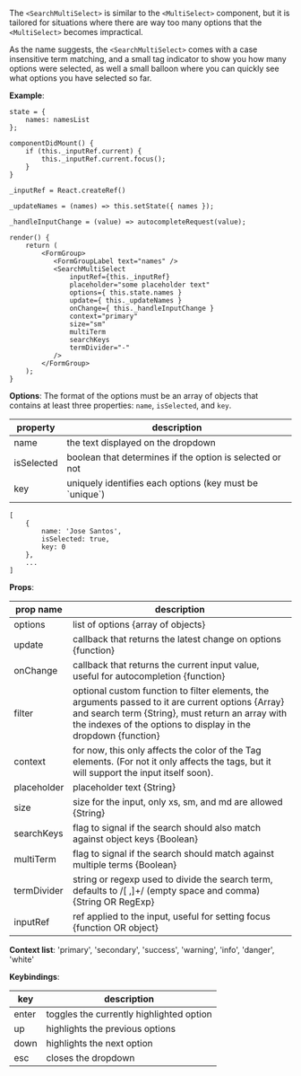 The `<SearchMultiSelect>` is similar to the `<MultiSelect>` component, but it is tailored for situations where there are way too many options that the `<MultiSelect>` becomes impractical.

As the name suggests, the `<SearchMultiSelect>` comes with a case insensitive term matching, and a small tag indicator to show you how many options were selected, as well a small balloon where you can quickly see what options you have selected so far.

**Example**:

```
state = {
    names: namesList
};

componentDidMount() {
    if (this._inputRef.current) {
        this._inputRef.current.focus();
    }
}

_inputRef = React.createRef()

_updateNames = (names) => this.setState({ names });

_handleInputChange = (value) => autocompleteRequest(value);

render() {
    return (
        <FormGroup>
           <FormGroupLabel text="names" />
           <SearchMultiSelect
               inputRef={this._inputRef}
               placeholder="some placeholder text"
               options={ this.state.names }
               update={ this._updateNames }
               onChange={ this._handleInputChange }
               context="primary"
               size="sm"
               multiTerm
               searchKeys
               termDivider="-"
           />
        </FormGroup>
    );
}
```

**Options**:
The format of the options must be an array of objects that contains at least three properties: `name`, `isSelected`, and `key`.

| property   | description                                               |
| ---------- | --------------------------------------------------------- |
| name       | the text displayed on the dropdown                        |
| isSelected | boolean that determines if the option is selected or not  |
| key        | uniquely identifies each options (key must be \`unique\`) |

```
[
    {
        name: 'Jose Santos',
        isSelected: true,
        key: 0
    },
    ...
]
```

**Props**:

| prop name   | description                                                                                                                                                                                                              |
| ----------- | ------------------------------------------------------------------------------------------------------------------------------------------------------------------------------------------------------------------------ |
| options     | list of options {array of objects}                                                                                                                                                                                       |
| update      | callback that returns the latest change on options {function}                                                                                                                                                            |
| onChange    | callback that returns the current input value, useful for autocompletion {function}                                                                                                                                      |
| filter      | optional custom function to filter elements, the arguments passed to it are current options {Array} and search term {String}, must return an array with the indexes of the options to display in the dropdown {function} |
| context     | for now, this only affects the color of the Tag elements. (For not it only affects the tags, but it will support the input itself soon).                                                                                 |
| placeholder | placeholder text {String}                                                                                                                                                                                                |
| size        | size for the input, only xs, sm, and md are allowed {String}                                                                                                                                                             |
| searchKeys  | flag to signal if the search should also match against object keys {Boolean}                                                                                                                                             |
| multiTerm   | flag to signal if the search should match against multiple terms {Boolean}                                                                                                                                               |
| termDivider | string or regexp used to divide the search term, defaults to /[ ,]+/ (empty space and comma) {String OR RegExp}                                                                                                          |
| inputRef    | ref applied to the input, useful for setting focus {function OR object}                                                                                                                                                  |

**Context list**:
'primary', 'secondary', 'success', 'warning', 'info', 'danger', 'white'

**Keybindings**:

| key   | description                              |
| ----- | ---------------------------------------- |
| enter | toggles the currently highlighted option |
| up    | highlights the previous options          |
| down  | highlights the next option               |
| esc   | closes the dropdown                      |
